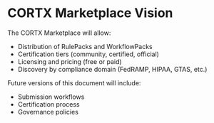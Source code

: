 # CORTX Marketplace Vision

The CORTX Marketplace will allow:
- Distribution of RulePacks and WorkflowPacks
- Certification tiers (community, certified, official)
- Licensing and pricing (free or paid)
- Discovery by compliance domain (FedRAMP, HIPAA, GTAS, etc.)

Future versions of this document will include:
- Submission workflows
- Certification process
- Governance policies